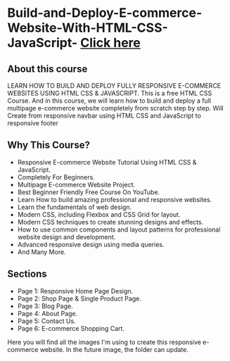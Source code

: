 # Build-and-Deploy-E-commerce-Website-With-HTML-CSS-JavaScript- [Click here ](https://lovely-bavarois-e53407.netlify.app/)
## About this course
LEARN HOW TO BUILD AND DEPLOY FULLY RESPONSIVE E-COMMERCE WEBSITES USING HTML CSS & JAVASCRIPT. This is a free HTML CSS Course. And in this course, we will learn how to build and deploy a full multipage e-commerce website completely from scratch step by step. Will Create from responsive navbar using HTML CSS and JavaScript to responsive footer 
## Why This Course?
- Responsive E-commerce Website Tutorial Using HTML CSS & JavaScript.
- Completely For Beginners.
- Multipage E-commerce Website Project.
- Best Beginner Friendly Free Course On YouTube.
- Learn How to build amazing professional and responsive websites.
- Learn the fundamentals of web design.
- Modern CSS, including Flexbox and CSS Grid for layout.
- Modern CSS techniques to create stunning designs and effects.
- How to use common components and layout patterns for professional website design and development.
- Advanced responsive design using media queries.
- And Many More.
## Sections
- Page 1: Responsive Home Page Design.
- Page 2: Shop Page & Single Product Page.
- Page 3: Blog Page.
- Page 4: About Page.
- Page 5: Contact Us.
- Page 6: E-commerce Shopping Cart.

Here you will find all the images I'm using to create this responsive e-commerce website. In the future image, the folder can update.
